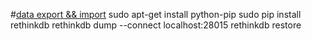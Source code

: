 
#[data export && import](http://rethinkdb.com/docs/migration/)
sudo apt-get install python-pip
sudo pip install rethinkdb
rethinkdb dump --connect localhost:28015
rethinkdb restore
